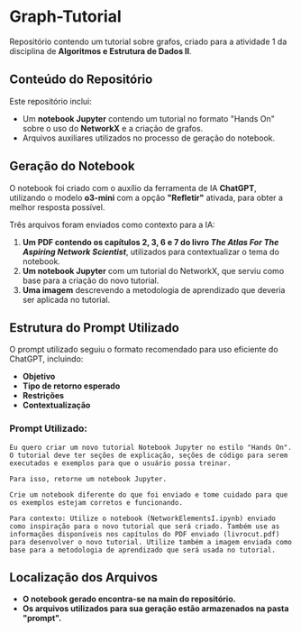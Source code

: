 # Graph-Tutorial

Repositório contendo um tutorial sobre grafos, criado para a atividade 1 da disciplina de **Algoritmos e Estrutura de Dados II**.

## Conteúdo do Repositório

Este repositório inclui:
- Um **notebook Jupyter** contendo um tutorial no formato "Hands On" sobre o uso do **NetworkX** e a criação de grafos.
- Arquivos auxiliares utilizados no processo de geração do notebook.

## Geração do Notebook

O notebook foi criado com o auxílio da ferramenta de IA **ChatGPT**, utilizando o modelo **o3-mini** com a opção **"Refletir"** ativada, para obter a melhor resposta possível.

Três arquivos foram enviados como contexto para a IA:
1. **Um PDF contendo os capítulos 2, 3, 6 e 7 do livro _The Atlas For The Aspiring Network Scientist_**, utilizados para contextualizar o tema do notebook.
2. **Um notebook Jupyter** com um tutorial do NetworkX, que serviu como base para a criação do novo tutorial.
3. **Uma imagem** descrevendo a metodologia de aprendizado que deveria ser aplicada no tutorial.

## Estrutura do Prompt Utilizado

O prompt utilizado seguiu o formato recomendado para uso eficiente do ChatGPT, incluindo:
- **Objetivo**
- **Tipo de retorno esperado**
- **Restrições**
- **Contextualização**

### Prompt Utilizado:
```text
Eu quero criar um novo tutorial Notebook Jupyter no estilo "Hands On". O tutorial deve ter seções de explicação, seções de código para serem executados e exemplos para que o usuário possa treinar.

Para isso, retorne um notebook Jupyter.

Crie um notebook diferente do que foi enviado e tome cuidado para que os exemplos estejam corretos e funcionando.

Para contexto: Utilize o notebook (NetworkElementsI.ipynb) enviado como inspiração para o novo tutorial que será criado. Também use as informações disponíveis nos capítulos do PDF enviado (livrocut.pdf) para desenvolver o novo tutorial. Utilize também a imagem enviada como base para a metodologia de aprendizado que será usada no tutorial.
````

## Localização dos Arquivos

- **O notebook gerado encontra-se na main do repositório.**
- **Os arquivos utilizados para sua geração estão armazenados na pasta "prompt".**
